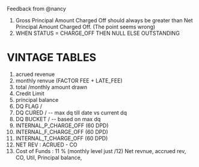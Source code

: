 
Feedback from @nancy
1. Gross Principal Amount Charged Off should always be greater than Net Principal Amount Charged Off. (The point seems wrong)
2. WHEN STATUS = CHARGE_OFF THEN NULL ELSE OUTSTANDING

# VINTAGE TABLES

1. acrued revenue
2. monthly renvue (FACTOR FEE + LATE_FEE)
3. total /monthly amount drawn
4. Credit Limit
5. principal balance
6. DQ FLAG /
7. DQ CURED / -- max dq till date vs current dq
9. DQ BUCKET / -- based on max dq
10. INTERNAL_P_CHARGE_OFF (60 DPD)
11. INTERNAL_F_CHARGE_OFF (60 DPD)
12. INTERNAL_T_CHARGE_OFF (60 DPD)
13. NET REV : ACRUED - CO
14. Cost of Funds : 11 % (monthly level just /12)
Net revnue, accrued rev, CO, Util, Principal balance,